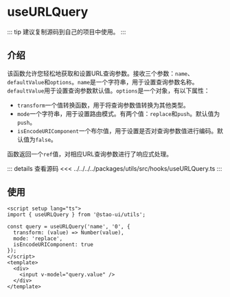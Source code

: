 # useURLQuery

::: tip
建议复制源码到自己的项目中使用。
:::  

## 介绍

该函数允许您轻松地获取和设置URL查询参数。接收三个参数：`name`、`defaultValue`和`options`。`name`是一个字符串，用于设置查询参数名称。`defaultValue`用于设置查询参数默认值。`options`是一个对象，有以下属性：
  - `transform`一个值转换函数，用于将查询参数值转换为其他类型。
  - `mode`一个字符串，用于设置路由模式。有两个值：`replace`和`push`。默认值为`push`。
  - `isEncodeURIComponent`一个布尔值，用于设置是否对查询参数值进行编码。默认值为`false`。  

函数返回一个`ref`值，对相应URL查询参数进行了响应式处理。

::: details 查看源码
<<< ../../../../packages/utils/src/hooks/useURLQuery.ts
:::

## 使用

```vue
<script setup lang="ts">
import { useURLQuery } from '@stao-ui/utils';

const query = useURLQuery('name', '0', {
  transform: (value) => Number(value),
  mode: 'replace',
  isEncodeURIComponent: true
});
</script>
<template>
  <div>
    <input v-model="query.value" />
  </div>
</template>
```
